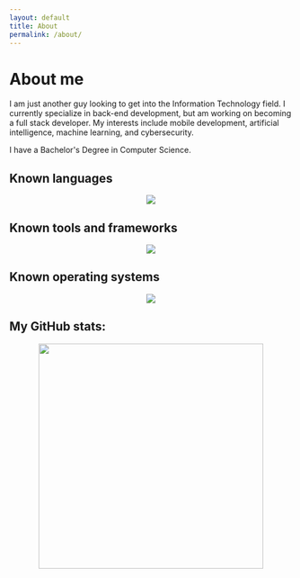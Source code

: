 ```yaml
---
layout: default
title: About
permalink: /about/
---
```


<h1>About me</h1>
I am just another guy looking to get into the Information Technology field. I currently specialize
in back-end development, but am working on becoming a full stack developer. My interests include
mobile development, artificial intelligence, machine learning, and cybersecurity.

I have a Bachelor's Degree in Computer Science.

<h2>Known languages</h2>

<p align="center">
  <a href="https://skillicons.dev">
    <img src="https://skillicons.dev/icons?i=c,cs,cpp,css,html,java,js,kotlin,md,py,swift" />
  </a>
</p>

<h2>Known tools and frameworks</h2>

<p align="center">
  <a href="https://skillicons.dev">
    <img src="https://skillicons.dev/icons?i=androidstudio,bash,django,git,idea,pycharm,qt,visualstudio,vscode">
  </a>
</p>

<h2>Known operating systems</h2>

<p align="center">
  <a href="https://skillicons.dev">
    <img src="https://skillicons.dev/icons?i=arch,apple,ubuntu,windows">
  </a>
</p>

<h2>My GitHub stats:</h2>

<p align="center">
  <a href="https://github.com/tangalbert919">
    <img src="https://github-readme-stats.vercel.app/api?username=tangalbert919" width=400 />
  </a>
</p>
